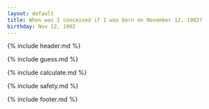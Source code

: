 ```yaml
---
layout: default
title: When was I conceived if I was born on November 12, 1902?
birthday: Nov 12, 1902
---
```


{% include header.md %}

{% include guess.md %}

{% include calculate.md %}

{% include safety.md %}

{% include footer.md %}



